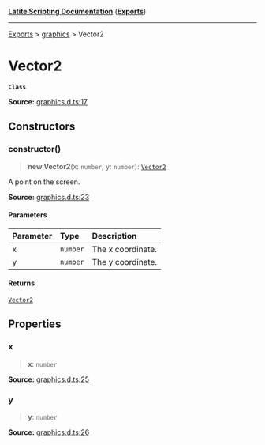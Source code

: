 [**Latite Scripting Documentation**](../../README.md) ([**Exports**](../../exports.md))

---

[Exports](../../exports.md) > [graphics](../index.md) > Vector2

# Vector2

**`Class`**

**Source:** [graphics.d.ts:17](https://github.com/LatiteScripting/latitescripting.github.io/blob/eee19f3/definitions/graphics.d.ts#L17)

## Constructors

### constructor()

> **new Vector2**(x: `number`, y: `number`): [`Vector2`](class.Vector2.md)

A point on the screen.

**Source:** [graphics.d.ts:23](https://github.com/LatiteScripting/latitescripting.github.io/blob/eee19f3/definitions/graphics.d.ts#L23)

#### Parameters

| Parameter | Type     | Description       |
| :-------- | :------- | :---------------- |
| x         | `number` | The x coordinate. |
| y         | `number` | The y coordinate. |

#### Returns

[`Vector2`](class.Vector2.md)

## Properties

### x

> **x**: `number`

**Source:** [graphics.d.ts:25](https://github.com/LatiteScripting/latitescripting.github.io/blob/eee19f3/definitions/graphics.d.ts#L25)

### y

> **y**: `number`

**Source:** [graphics.d.ts:26](https://github.com/LatiteScripting/latitescripting.github.io/blob/eee19f3/definitions/graphics.d.ts#L26)
